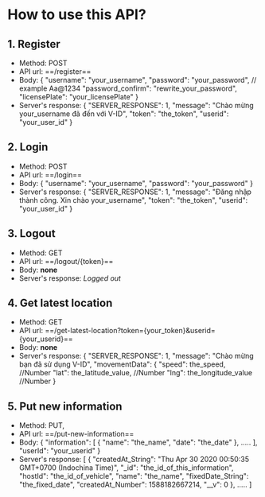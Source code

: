 # How to use this API?

## 1. Register
- Method: POST
- API url: ==/register==
- Body: {
	"username": "your_username",
	"password": "your_password", // example Aa@1234 
	"password_confirm": "rewrite_your_password",
	"licensePlate": "your_licensePlate"
}
- Server's response: {
    "SERVER_RESPONSE": 1,
    "message": "Chào mừng your_username đã đến với V-ID",
    "token": "the_token",
    "userid": "your_user_id"
}

## 2. Login
- Method: POST
- API url: ==/login==
- Body: {
	"username": "your_username",
	"password": "your_password"
}
- Server's response: {
    "SERVER_RESPONSE": 1,
    "message": "Đăng nhập thành công. Xin chào your_username",
    "token": "the_token",
    "userid": "your_user_id"
}

## 3. Logout
- Method: GET
- API url: ==/logout/{token}==
- Body: **none**
- Server's response: *Logged out*

## 4. Get latest location
- Method: GET
- API url: ==/get-latest-location?token={your_token}&userid={your_userid}==
- Body: **none**
- Server's response: {
    "SERVER_RESPONSE": 1,
    "message": "Chào mừng bạn đã sử dụng V-ID",
    "movementData": {
        "speed": the_speed, //Number
        "lat": the_latitude_value, //Number
        "lng": the_longitude_value //Number
}

## 5. Put new information
- Method: PUT,
- API url: ==/put-new-information==
- Body: {
	"information": [
			{
				"name": "the_name",
				"date": "the_date"
			},
      .....
		],
	"userId": "your_userid"
}
- Server's response: [
    {
        "createdAt_String": "Thu Apr 30 2020 00:50:35 GMT+0700 (Indochina Time)",
        "_id": "the_id_of_this_information",
        "hostId": "the_id_of_vehicle",
        "name": "the_name",
        "fixedDate_String": "the_fixed_date",
        "createdAt_Number": 1588182667214,
        "__v": 0
    },
    .....
]
